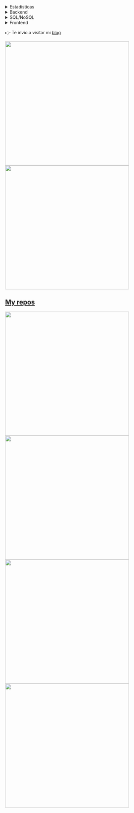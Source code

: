 



<details>
  <summary>Estadisticas</summary>

  [![README Card](https://github-readme-stats.vercel.app/api?username=parziva-1&show_icons=true&hide=["stars"])](#)
</details>

</pre>

<details>
<summary>Backend</summary>

* JavaScript (Node.js)
* Python (FastAPI)

</details>

<details>
<summary>SQL/NoSQL</summary>

* MySQL
* MongoDB

</details>

<details>
<summary>Frontend</summary>

* Reactjs
* JavaScript vanilla
* HTML
* CSS
</details>

👉 Te invio a visitar mi [blog](https://dev-test.ga/)


<p align="left">
  <a href="https://github.com/parziva-1"><img width="400" src="https://github-readme-stats.vercel.app/api?username=parziva-1&show_icons=true&theme=vision-friendly-dark">
  <a href="https://github.com/parziva-1"><img width="400" src="https://github-readme-stats.vercel.app/api/top-langs/?username=parziva-1&hide=html,scss,css, tsql&langs_count=10&layout=compact&theme=vision-friendly-dark">
</p>
    
## My repos
    
<p align="left">
  
   <a href="https://github.com/parziva-1/todo_list_react"><img width="400" src="https://github-readme-stats.vercel.app/api/pin/?username=parziva-1&repo=todo_list_react&langs_count=5&theme=vision-friendly-dark">
  <a href="https://github.com/parziva-1/movies-app-react"><img width="400" src="https://github-readme-stats.vercel.app/api/pin/?username=parziva-1&card_height=300&&repo=movies-app-react&langs_count=5&layout=compact&theme=vision-friendly-dark">
  <a href="https://github.com/parziva-1/FastAPI-library"><img width="400" src="https://github-readme-stats.vercel.app/api/pin/?username=parziva-1&repo=FastAPI-library&layout=compact&theme=vision-friendly-dark">
  <a href="https://github.com/parziva-1/tinacms.org"><img width="400" src="https://github-readme-stats.vercel.app/api/pin/?username=parziva-1&repo=tinacms.org&hide=html,scss,css&langs_count=10&layout=compact&theme=vision-friendly-dark">
</p>  
